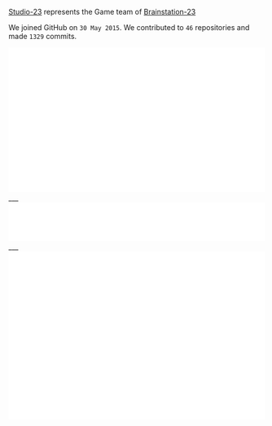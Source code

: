 [Studio-23](http://studio-23.xyz/)   represents the Game team of  [Brainstation-23](https://brainstation-23.com/) 

We joined GitHub on `30 May 2015`.
We contributed to `46` repositories and made `1329` commits.


<img src="https://github.com/Studio-23-xyz/.github/blob/main/.cache/base-pdf.svg">
___

<img src="https://github.com/Studio-23-xyz/.github/blob/main/.cache/languages-pdf.svg">
___

<img src="https://github.com/Studio-23-xyz/.github/blob/main/.cache/isocalendar.svg">


